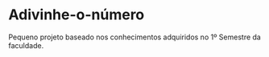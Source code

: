 # Adivinhe-o-número
Pequeno projeto baseado nos conhecimentos adquiridos no 1º Semestre da faculdade.
